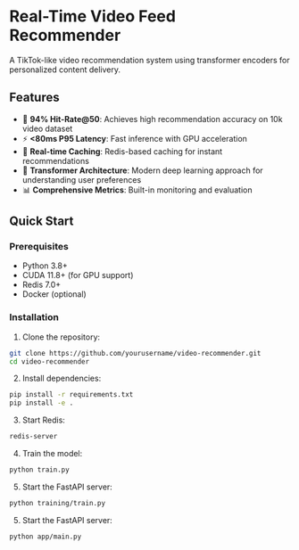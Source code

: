 # Real-Time Video Feed Recommender

A TikTok-like video recommendation system using transformer encoders for personalized content delivery.

## Features

- 🚀 **94% Hit-Rate@50**: Achieves high recommendation accuracy on 10k video dataset
- ⚡ **<80ms P95 Latency**: Fast inference with GPU acceleration
- 🔄 **Real-time Caching**: Redis-based caching for instant recommendations
- 🤖 **Transformer Architecture**: Modern deep learning approach for understanding user preferences
- 📊 **Comprehensive Metrics**: Built-in monitoring and evaluation

## Quick Start

### Prerequisites

- Python 3.8+
- CUDA 11.8+ (for GPU support)
- Redis 7.0+
- Docker (optional)

### Installation

1. Clone the repository:
```bash
git clone https://github.com/yourusername/video-recommender.git
cd video-recommender
```

2. Install dependencies:
```bash
pip install -r requirements.txt
pip install -e .
```

3. Start Redis:
```bash
redis-server
```

4. Train the model:
```bash
python train.py
```

5. Start the FastAPI server:    

```bash
python training/train.py
```

5. Start the FastAPI server:

```bash
python app/main.py
```



